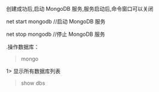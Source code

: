 创建成功后,启动 MongoDB 服务,服务启动后,命令窗口可以关闭

net start mongodb    //启动 MongoDB 服务

net stop mongodb    //停止 MongoDB 服务



.操作数据库：

> mongo

1> 显示所有数据库列表

> show dbs


